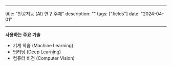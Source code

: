 
---
title: "인공지능 (AI) 연구 주제"
description: ""
tags: ["fields"]
date: "2024-04-01"

---

__사용하는 주요 기술__

- 기계 학습 (Machine Learning)
- 딥러닝 (Deep Learning)
- 컴퓨터 비전 (Computer Vision)
